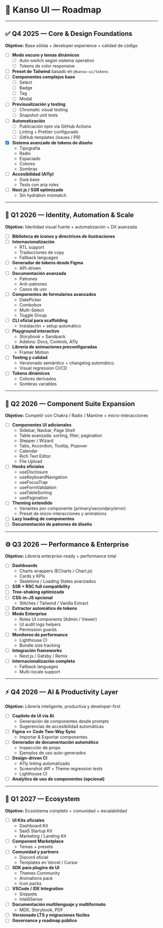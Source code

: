 # 🚀 Kanso UI — Roadmap

---

## ✅ Q4 2025 — Core & Design Foundations
**Objetivo:** Base sólida + developer experience + calidad de código

- [ ] **Modo oscuro y temas dinámicos**
  - [ ] Auto-switch según sistema operativo
  - [ ] Tokens de color responsive
- [ ] **Preset de Tailwind** basado en `@kanso-ui/tokens`
- [ ] **Componentes complejos base**
  - [ ] Select
  - [ ] Badge
  - [ ] Tag
  - [ ] Modal
- [ ] **Previsualización y testing**
  - [ ] Chromatic visual testing
  - [ ] Snapshot unit tests
- [ ] **Automatización**
  - [ ] Publicación npm vía GitHub Actions
  - [ ] Linting + Prettier configurado
  - [ ] GitHub templates (issues / PR)
- [x] **Sistema avanzado de tokens de diseño**
  - Tipografía
  - Radio
  - Espaciado
  - Colores
  - Sombras
- [ ] **Accesibilidad (A11y)**
  - Guía base
  - Tests con aria roles
- [ ] **Next.js / SSR optimizado**
  - Sin hydration mismatch

---

## 🧭 Q1 2026 — Identity, Automation & Scale
**Objetivo:** Identidad visual fuerte + automatización + DX avanzada

- [ ] **Biblioteca de íconos y directrices de ilustraciones**
- [ ] **Internacionalización**
  - RTL support
  - Traducciones de copy
  - Fallback languages
- [ ] **Generador de tokens desde Figma**
  - API-driven
- [ ] **Documentación avanzada**
  - Patrones
  - Anti-patrones
  - Casos de uso
- [ ] **Componentes de formularios avanzados**
  - DatePicker
  - Combobox
  - Multi-Select
  - Toggle Group
- [ ] **CLI oficial para scaffolding**
  - Instalación + setup automático
- [ ] **Playground interactivo**
  - Storybook + Sandpack
  - Addons: Docs, Controls, A11y
- [ ] **Librería de animaciones preconfiguradas**
  - Framer Motion
- [ ] **Testing y calidad**
  - Versionado semántico + changelog automático
  - Visual regression CI/CD
- [ ] **Tokens dinámicos**
  - Colores derivados
  - Sombras variables

---

## 💎 Q2 2026 — Component Suite Expansion
**Objetivo:** Competir con Chakra / Radix / Mantine + micro-interacciones

- [ ] **Componentes UI adicionales**
  - Sidebar, Navbar, Page Shell
  - Table avanzada: sorting, filter, pagination
  - Stepper / Wizard
  - Tabs, Accordion, Tooltip, Popover
  - Calendar
  - Rich Text Editor
  - File Upload
- [ ] **Hooks oficiales**
  - useDisclosure
  - useKeyboardNavigation
  - useFocusTrap
  - useFormValidation
  - useTableSorting
  - usePagination
- [ ] **Theming extendido**
  - Variantes por componente (primary/secondary/error)
  - Preset de micro-interacciones y animations
- [ ] **Lazy loading de componentes**
- [ ] **Documentación de patrones de diseño**

---

## ⚙️ Q3 2026 — Performance & Enterprise
**Objetivo:** Librería enterprise-ready + performance total

- [ ] **Dashboards**
  - Charts wrappers (ECharts / Chart.js)
  - Cards y KPIs
  - Skeletons / Loading States avanzados
- [ ] **SSR + RSC full compatibility**
- [ ] **Tree-shaking optimizado**
- [ ] **CSS-in-JS opcional**
  - Stitches / Tailwind / Vanilla Extract
- [ ] **Extractor automático de tokens**
- [ ] **Modo Enterprise**
  - Roles UI components (Admin / Viewer)
  - UI audit logs helpers
  - Permission guards
- [ ] **Monitoreo de performance**
  - Lighthouse CI
  - Bundle size tracking
- [ ] **Integración frameworks**
  - Next.js / Gatsby / Remix
- [ ] **Internacionalización completa**
  - Fallback languages
  - Multi-locale support

---

## ⚡️ Q4 2026 — AI & Productivity Layer
**Objetivo:** Librería inteligente, productiva y developer-first

- [ ] **Copiloto de UI via AI**
  - Generación de componentes desde prompts
  - Sugerencias de accesibilidad automáticas
- [ ] **Figma ↔ Code Two-Way Sync**
  - Importar & Exportar componentes
- [ ] **Generador de documentación automático**
  - Inspección de props
  - Ejemplos de uso auto-generados
- [ ] **Design-driven CI**
  - A11y linting automatizado
  - Screenshot diff + Theme regression tests
  - Lighthouse CI
- [ ] **Analytics de uso de componentes (opcional)**

---

## 🧩 Q1 2027 — Ecosystem
**Objetivo:** Ecosistema completo + comunidad + escalabilidad

- [ ] **UI Kits oficiales**
  - Dashboard Kit
  - SaaS Startup Kit
  - Marketing / Landing Kit
- [ ] **Component Marketplace**
  - Temas + presets
- [ ] **Comunidad y partners**
  - Discord oficial
  - Templates en Vercel / Cursor
- [ ] **SDK para plugins de UI**
  - Themes Community
  - Animations pack
  - Icon packs
- [ ] **VSCode / IDE Integration**
  - Snippets
  - IntelliSense
- [ ] **Documentación multilenguaje y multiformato**
  - MDX, Storybook, PDF
- [ ] **Versionado LTS y migraciones fáciles**
- [ ] **Governance y roadmap público**